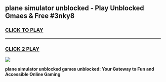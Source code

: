 
## plane simulator unblocked - Play Unblocked Gmaes & Free #3nky8
<h3>
<a href="https://news.freeplayer.one?title=plane_simulator_unblocked&ref=24F">CLICK TO PLAY</a></h3>
<hr>

<h3>
<a href="https://news.freeplayer.one?title=plane_simulator_unblocked&ref=24F">CLICK 2 PLAY</a>
  
</h3>

<a href="https://news.freeplayer.one?title=plane_simulator_unblocked&ref=24F/"><img src="https://clearcache.store/games.png"></a>


**plane simulator unblocked games unblocked: Your Gateway to Fun and Accessible Online Gaming**
